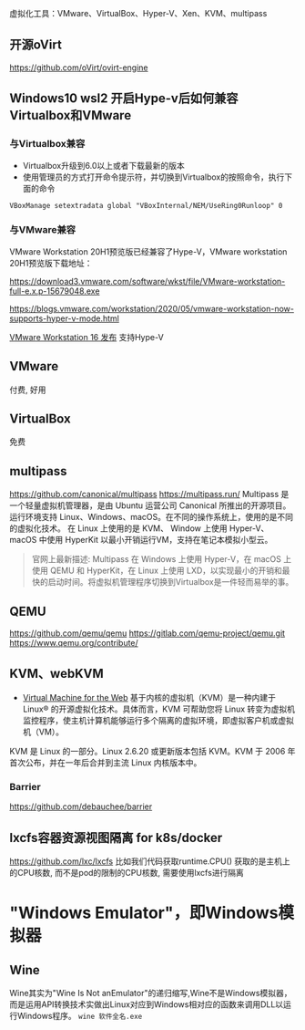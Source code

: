 
虚拟化工具：VMware、VirtualBox、Hyper-V、Xen、KVM、multipass 

## 开源oVirt
https://github.com/oVirt/ovirt-engine

## Windows10 wsl2 开启Hype-v后如何兼容Virtualbox和VMware

### 与Virtualbox兼容
- Virtualbox升级到6.0以上或者下载最新的版本
- 使用管理员的方式打开命令提示符，并切换到Virtualbox的按照命令，执行下面的命令
```
VBoxManage setextradata global "VBoxInternal/NEM/UseRing0Runloop" 0
```

### 与VMware兼容
VMware Workstation 20H1预览版已经兼容了Hype-V，VMware workstation 20H1预览版下载地址：

https://download3.vmware.com/software/wkst/file/VMware-workstation-full-e.x.p-15679048.exe

https://blogs.vmware.com/workstation/2020/05/vmware-workstation-now-supports-hyper-v-mode.html

[VMware Workstation 16 发布](https://sysin.org/article/Download-VMware-Workstation-16/) 支持Hype-V


## VMware
付费, 好用

## VirtualBox
免费
## multipass
https://github.com/canonical/multipass
https://multipass.run/
Multipass 是一个轻量虚拟机管理器，是由 Ubuntu 运营公司 Canonical 所推出的开源项目。运行环境支持 Linux、Windows、macOS。在不同的操作系统上，使用的是不同的虚拟化技术。
在 Linux 上使用的是 KVM、
Window 上使用 Hyper-V、
macOS 中使用 HyperKit 以最小开销运行VM，支持在笔记本模拟小型云。

> 官网上最新描述: Multipass 在 Windows 上使用 Hyper-V，在 macOS 上使用 QEMU 和 HyperKit，在 Linux 上使用 LXD，以实现最小的开销和最快的启动时间。将虚拟机管理程序切换到Virtualbox是一件轻而易举的事。

## QEMU 
https://github.com/qemu/qemu
https://gitlab.com/qemu-project/qemu.git
https://www.qemu.org/contribute/

## KVM、webKVM
- [Virtual Machine for the Web](https://github.com/leaningtech/webvm)
基于内核的虚拟机（KVM）是一种内建于 Linux® 的开源虚拟化技术。具体而言，KVM 可帮助您将 Linux 转变为虚拟机监控程序，使主机计算机能够运行多个隔离的虚拟环境，即虚拟客户机或虚拟机（VM）。

KVM 是 Linux 的一部分。Linux 2.6.20 或更新版本包括 KVM。KVM 于 2006 年首次公布，并在一年后合并到主流 Linux 内核版本中。
### Barrier
https://github.com/debauchee/barrier

## lxcfs容器资源视图隔离 for k8s/docker
https://github.com/lxc/lxcfs
比如我们代码获取runtime.CPU() 获取的是主机上的CPU核数, 而不是pod的限制的CPU核数, 需要使用lxcfs进行隔离

# "Windows Emulator"，即Windows模拟器

## Wine
Wine其实为"Wine Is Not anEmulator"的递归缩写,Wine不是Windows模拟器，而是运用API转换技术实做出Linux对应到Windows相对应的函数来调用DLL以运行Windows程序。
`wine 软件全名.exe`